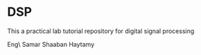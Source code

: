 # DSP
This a practical lab tutorial repository for digital signal processing 

Eng\ Samar Shaaban Haytamy
